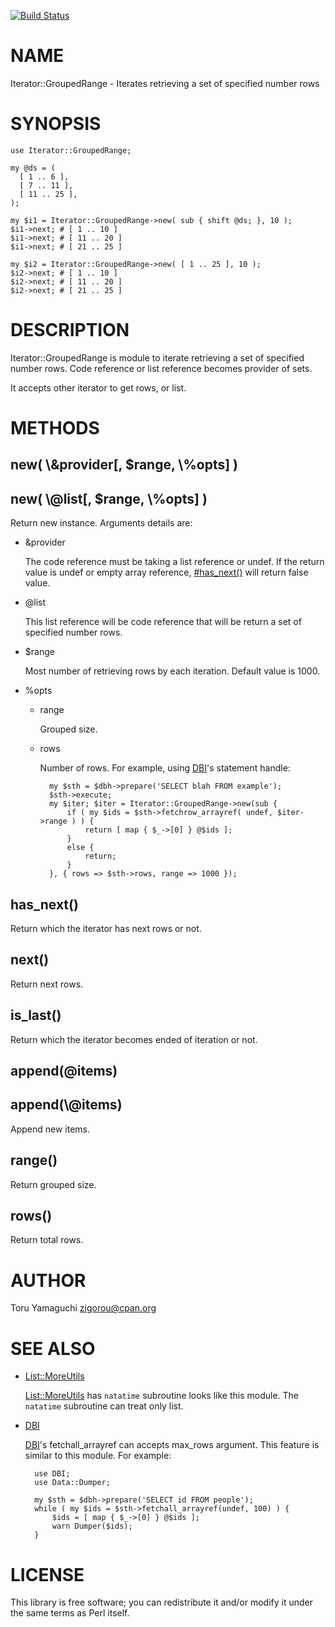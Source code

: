 [![Build Status](https://travis-ci.org/zigorou/p5-iterator-groupedrange.png?branch=master)](https://travis-ci.org/zigorou/p5-iterator-groupedrange)
# NAME

Iterator::GroupedRange - Iterates retrieving a set of specified number rows

# SYNOPSIS

    use Iterator::GroupedRange;

    my @ds = (
      [ 1 .. 6 ],
      [ 7 .. 11 ],
      [ 11 .. 25 ],
    );

    my $i1 = Iterator::GroupedRange->new( sub { shift @ds; }, 10 );
    $i1->next; # [ 1 .. 10 ]
    $i1->next; # [ 11 .. 20 ]
    $i1->next; # [ 21 .. 25 ]

    my $i2 = Iterator::GroupedRange->new( [ 1 .. 25 ], 10 );
    $i2->next; # [ 1 .. 10 ]
    $i2->next; # [ 11 .. 20 ]
    $i2->next; # [ 21 .. 25 ]

# DESCRIPTION

Iterator::GroupedRange is module to iterate retrieving a set of specified number rows.
Code reference or list reference becomes provider of sets.

It accepts other iterator to get rows, or list.

# METHODS

## new( \\&provider\[, $range, \\%opts\] )

## new( \\@list\[, $range, \\%opts\] )

Return new instance. Arguments details are:

- &provider

    The code reference must be taking a list reference or undef.
    If the return value is undef or empty array reference, [#has\_next()](https://metacpan.org/pod/#has_next\(\)) will return false value.

- @list

    This list reference will be code reference that will be return a set of specified number rows.

- $range

    Most number of retrieving rows by each iteration. Default value is 1000.

- %opts
    - range

        Grouped size.

    - rows

        Number of rows. For example, using [DBI](https://metacpan.org/pod/DBI)'s statement handle:

            my $sth = $dbh->prepare('SELECT blah FROM example');
            $sth->execute;
            my $iter; $iter = Iterator::GroupedRange->new(sub {
                if ( my $ids = $sth->fetchrow_arrayref( undef, $iter->range ) ) {
                    return [ map { $_->[0] } @$ids ];
                }
                else {
                    return;
                }
            }, { rows => $sth->rows, range => 1000 });

## has\_next()

Return which the iterator has next rows or not.

## next()

Return next rows.

## is\_last()

Return which the iterator becomes ended of iteration or not.

## append(@items)

## append(\\@items)

Append new items.

## range()

Return grouped size.

## rows()

Return total rows.

# AUTHOR

Toru Yamaguchi <zigorou@cpan.org>

# SEE ALSO

- [List::MoreUtils](https://metacpan.org/pod/List::MoreUtils)

    [List::MoreUtils](https://metacpan.org/pod/List::MoreUtils) has `natatime` subroutine looks like this module.
    The `natatime` subroutine can treat only list.

- [DBI](https://metacpan.org/pod/DBI)

    [DBI](https://metacpan.org/pod/DBI)'s fetchall\_arrayref can accepts max\_rows argument.
    This feature is similar to this module. For example:

        use DBI;
        use Data::Dumper;

        my $sth = $dbh->prepare('SELECT id FROM people');
        while ( my $ids = $sth->fetchall_arrayref(undef, 100) ) {
            $ids = [ map { $_->[0] } @$ids ];
            warn Dumper($ids);
        }

# LICENSE

This library is free software; you can redistribute it and/or modify
it under the same terms as Perl itself.
